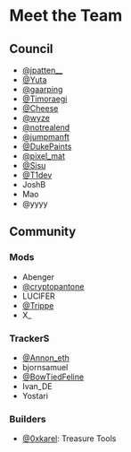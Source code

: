 # Meet the Team

## Council

* [@jpatten\_\_](https://twitter.com/jpatten\_\_)
* [@Yuta](https://twitter.com/0xyyyy\))
* [@gaarping](https://twitter.com/\_gaarping)
* [@Timoraegi](https://twitter.com/Timoraegi)
* [@Cheese](https://twitter.com/jc\_1917)
* [@wyze](https://twitter.com/wyze)
* [@notrealend](https://twitter.com/notrealend)
* [@jumpmanft](https://twitter.com/jumpmanft)
* [@DukePaints](https://twitter.com/DukePaints)
* [@pixel\_mat](https://twitter.com/pixel\_mat)
* [@Sisu](https://twitter.com/sisukasgod)
* [@T1dev](https://twitter.com/pr0zy)
* JoshB
* Mao
* @yyyy

## Community

### Mods

* Abenger
* [@cryptopantone](https://twitter.com/cryptopantone)
* LUCIFER
* [@Trippe](https://twitter.com/TrippyCoin)
* X\_

### TrackerS

* [@Annon\_eth](https://twitter.com/Anonn\_eth)
* bjornsamuel
* [@BowTiedFeline](https://twitter.com/BowTiedFeline)
* Ivan\_DE
* Yostari

### Builders

* [@0xkarel](https://twitter.com/0xkarel): Treasure Tools
